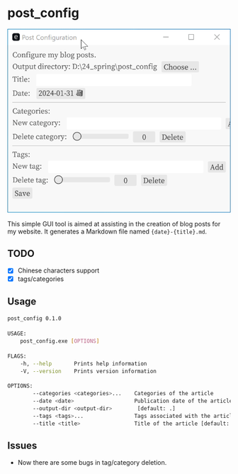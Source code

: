 # post_config

![](assets/images/screenshot.gif)

This simple GUI tool is aimed at assisting in the creation of blog posts for my website. It generates a Markdown file named `{date}-{title}.md`.

## TODO


- [x] Chinese characters support
- [x] tags/categories

## Usage

```bash
post_config 0.1.0

USAGE:
    post_config.exe [OPTIONS]

FLAGS:
    -h, --help       Prints help information
    -V, --version    Prints version information

OPTIONS:
        --categories <categories>...    Categories of the article
        --date <date>                   Publication date of the article (optional)
        --output-dir <output-dir>        [default: .]
        --tags <tags>...                Tags associated with the article
        --title <title>                 Title of the article [default: ]
```

## Issues

- Now there are some bugs in tag/category deletion.